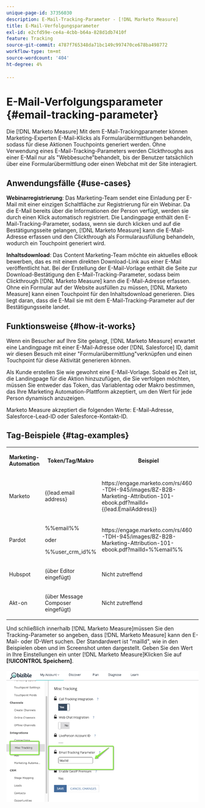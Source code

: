 ```yaml
---
unique-page-id: 37356030
description: E-Mail-Tracking-Parameter - [!DNL Marketo Measure]
title: E-Mail-Verfolgungsparameter
exl-id: e2cfd59e-ce4a-4cbb-b64a-828d1db7410f
feature: Tracking
source-git-commit: 4787f765348da71bc149c997470ce678ba498772
workflow-type: tm+mt
source-wordcount: '404'
ht-degree: 4%

---
```


# E-Mail-Verfolgungsparameter {#email-tracking-parameter}

Die [!DNL Marketo Measure] Mit dem E-Mail-Trackingparameter können Marketing-Experten E-Mail-Klicks als Formularübermittlungen behandeln, sodass für diese Aktionen Touchpoints generiert werden. Ohne Verwendung eines E-Mail-Tracking-Parameters werden Clickthroughs aus einer E-Mail nur als &quot;Webbesuche&quot;behandelt, bis der Benutzer tatsächlich über eine Formularübermittlung oder einen Webchat mit der Site interagiert.

## Anwendungsfälle  {#use-cases}

**Webinarregistrierung**: Das Marketing-Team sendet eine Einladung per E-Mail mit einer einzigen Schaltfläche zur Registrierung für ein Webinar. Da die E-Mail bereits über die Informationen der Person verfügt, werden sie durch einen Klick automatisch registriert. Die Landingpage enthält den E-Mail-Tracking-Parameter, sodass, wenn sie durch klicken und auf die Bestätigungsseite gelangen, [!DNL Marketo Measure] kann die E-Mail-Adresse erfassen und den Clickthrough als Formularausfüllung behandeln, wodurch ein Touchpoint generiert wird.

**Inhaltsdownload**: Das Content Marketing-Team möchte ein aktuelles eBook bewerben, das es mit einem direkten Download-Link aus einer E-Mail veröffentlicht hat. Bei der Erstellung der E-Mail-Vorlage enthält die Seite zur Download-Bestätigung den E-Mail-Tracking-Parameter, sodass beim Clickthrough [!DNL Marketo Measure] kann die E-Mail-Adresse erfassen. Ohne ein Formular auf der Website ausfüllen zu müssen, [!DNL Marketo Measure] kann einen Touchpoint für den Inhaltsdownload generieren. Dies liegt daran, dass die E-Mail sie mit dem E-Mail-Tracking-Parameter auf der Bestätigungsseite landet.

## Funktionsweise {#how-it-works}

Wenn ein Besucher auf Ihre Site gelangt, [!DNL Marketo Measure] erwartet eine Landingpage mit einer E-Mail-Adresse oder [!DNL Salesforce] ID, damit wir diesen Besuch mit einer &quot;Formularübermittlung&quot;verknüpfen und einen Touchpoint für diese Aktivität generieren können.

Als Kunde erstellen Sie wie gewohnt eine E-Mail-Vorlage. Sobald es Zeit ist, die Landingpage für die Aktion hinzuzufügen, die Sie verfolgen möchten, müssen Sie entweder das Token, das Variablentag oder Makro bestimmen, das Ihre Marketing Automation-Plattform akzeptiert, um den Wert für jede Person dynamisch anzuzeigen.

Marketo Measure akzeptiert die folgenden Werte: E-Mail-Adresse, Salesforce-Lead-ID oder Salesforce-Kontakt-ID.

## Tag-Beispiele {#tag-examples}

<table> 
 <colgroup> 
  <col> 
  <col> 
  <col> 
  <col> 
 </colgroup> 
 <tbody> 
  <tr> 
   <th><p>Marketing-Automation</p></th> 
   <th><p>Token/Tag/Makro </p></th> 
   <th><p>Beispiel</p></th> 
   <th><p>unterstützendes Material</p></th> 
  </tr> 
  <tr> 
   <td><p>Marketo</p></td> 
   <td><p>{{lead.email address} </p></td> 
   <td><p>https://engage.marketo.com/rs/460-TDH-945/images/BZ-B2B-Marketing-Attribution-101-ebook.pdf?mailId={{lead.EmailAddress}}</p></td> 
   <td><p>https://experienceleague.adobe.com/docs/marketo/using/product-docs/demand-generation/landing-pages/personalizing-landing-pages/tokens-overview.html</p></td> 
  </tr> 
  <tr> 
   <td><p>Pardot</p></td> 
   <td><p>%%email%% </p><p>oder</p><p>%%user_crm_id%%</p></td> 
   <td><p>https://engage.marketo.com/rs/460-TDH-945/images/BZ-B2B-Marketing-Attribution-101-ebook.pdf?mailId=%%email%%</p></td> 
   <td><p>https://help.salesforce.com/s/articleView?language=en_US&amp;id=pardot_variable_tags_reference.htm&amp;type=5</p></td> 
  </tr> 
  <tr> 
   <td><p>Hubspot</p></td> 
   <td><p>(über Editor eingefügt)</p></td> 
   <td><p>Nicht zutreffend</p></td> 
   <td><p>https://knowledge.hubspot.com/website-pages/personalize-your-content</p></td> 
  </tr> 
  <tr> 
   <td><p>Akt-on</p></td> 
   <td><p>(über Message Composer eingefügt)</p></td> 
   <td><p>Nicht zutreffend</p></td> 
   <td><p>https://connect.act-on.com/hc/en-us/articles/360033436074-How-to-Personalize-Email-Content-with-CRM-Data</p></td> 
  </tr> 
 </tbody> 
</table>

Und schließlich innerhalb [!DNL Marketo Measure]müssen Sie den Tracking-Parameter so angeben, dass [!DNL Marketo Measure] kann den E-Mail- oder ID-Wert suchen. Der Standardwert ist &quot;mailId&quot;, wie in den Beispielen oben und im Screenshot unten dargestellt. Geben Sie den Wert in Ihre Einstellungen ein unter [!DNL Marketo Measure]Klicken Sie auf **[!UICONTROL Speichern]**.

![](assets/one.png)
